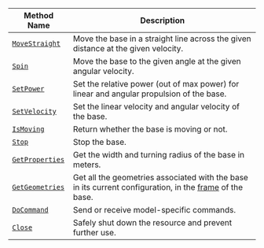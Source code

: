 <!-- prettier-ignore -->
Method Name | Description
----------- | -----------
[`MoveStraight`](/machine/components/base/#movestraight)  | Move the base in a straight line across the given distance at the given velocity.
[`Spin`](/machine/components/base/#spin) | Move the base to the given angle at the given angular velocity.
[`SetPower`](/machine/components/base/#setpower) | Set the relative power (out of max power) for linear and angular propulsion of the base.
[`SetVelocity`](/machine/components/base/#setvelocity) | Set the linear velocity and angular velocity of the base.
[`IsMoving`](/machine/components/base/#ismoving) | Return whether the base is moving or not.
[`Stop`](/machine/components/base/#stop) | Stop the base.
[`GetProperties`](/machine/components/base/#getproperties) | Get the width and turning radius of the base in meters.
[`GetGeometries`](/machine/components/base/#getgeometries) | Get all the geometries associated with the base in its current configuration, in the [frame](/machine/services/frame-system/) of the base.
[`DoCommand`](/machine/components/base/#docommand) | Send or receive model-specific commands.
[`Close`](/machine/components/base/#close) | Safely shut down the resource and prevent further use.
